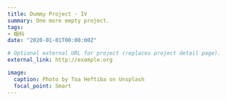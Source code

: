 ```yaml
---
title: Dummy Project - IV
summary: One more empty project. 
tags:
- 眼科
date: "2020-01-01T00:00:00Z"

# Optional external URL for project (replaces project detail page).
external_link: http://example.org

image:
  caption: Photo by Toa Heftiba on Unsplash
  focal_point: Smart
---
```

